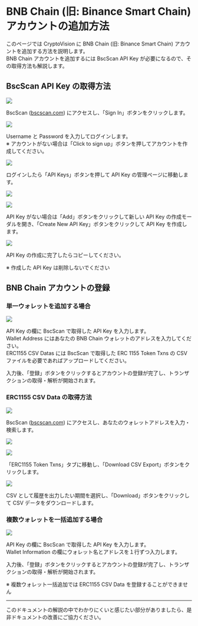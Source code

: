 # BNB Chain (旧: Binance Smart Chain) アカウントの追加方法

このページでは CryptoVision に BNB Chain (旧: Binance Smart Chain) アカウントを追加する方法を説明します。  
BNB Chain アカウントを追加するには BscScan API Key が必要になるので、その取得方法も解説します。

## BscScan API Key の取得方法

![](../../assets/img/bscscan-apikey-1.jpg)

BscScan ([bscscan.com](https://bscscan.com)) にアクセスし、「Sign In」ボタンをクリックします。

![](../../assets/img/bscscan-apikey-2.jpg)

Username と Password を入力してログインします。  
※ アカウントがない場合は「Click to sign up」ボタンを押してアカウントを作成してください。

![](../../assets/img/bscscan-apikey-3.jpg)

ログインしたら「API Keys」ボタンを押して API Key の管理ページに移動します。

![](../../assets/img/bscscan-apikey-4.jpg)

![](../../assets/img/bscscan-apikey-5.jpg)

API Key がない場合は「Add」ボタンをクリックして新しい API Key の作成モーダルを開き、「Create New API Key」ボタンをクリックして API Key を作成します。

![](../../assets/img/bscscan-apikey-6.jpg)

API Key の作成に完了したらコピーしてください。

※ 作成した API Key は削除しないでください

## BNB Chain アカウントの登録

### 単一ウォレットを追加する場合

![](../../assets/img/account-chain-bnb-ja-1.jpg)

API Key の欄に BscScan で取得した API Key を入力します。  
Wallet Address にはあなたの BNB Chain ウォレットのアドレスを入力してください。  
ERC1155 CSV Datas には BscScan で取得した ERC 1155 Token Txns の CSV ファイルを必要であればアップロードしてください。

入力後、「登録」ボタンをクリックするとアカウントの登録が完了し、トランザクションの取得・解析が開始されます。

### ERC1155 CSV Data の取得方法

![](../../assets/img/account-chain-bnb-3.jpg)

BscScan ([bscscan.com](https://bscscan.com)) にアクセスし、あなたのウォレットアドレスを入力・検索します。

![](../../assets/img/account-chain-bnb-4.jpg)

![](../../assets/img/account-chain-bnb-5.jpg)

「ERC1155 Token Txns」タブに移動し、「Download CSV Export」ボタンをクリックします。

![](../../assets/img/account-chain-bnb-6.jpg)

CSV として履歴を出力したい期間を選択し、「Download」ボタンをクリックして CSV データをダウンロードします。

### 複数ウォレットを一括追加する場合

![](../../assets/img/account-chain-bnb-ja-2.jpg)

API Key の欄に BscScan で取得した API Key を入力します。  
Wallet Information の欄にウォレット名とアドレスを１行ずつ入力します。

入力後、「登録」ボタンをクリックするとアカウントの登録が完了し、トランザクションの取得・解析が開始されます。

※ 複数ウォレット一括追加では ERC1155 CSV Data を登録することができません

---

このドキュメントの解説の中でわかりにくいと感じたい部分がありましたら、是非ドキュメントの改善にご協力ください。
